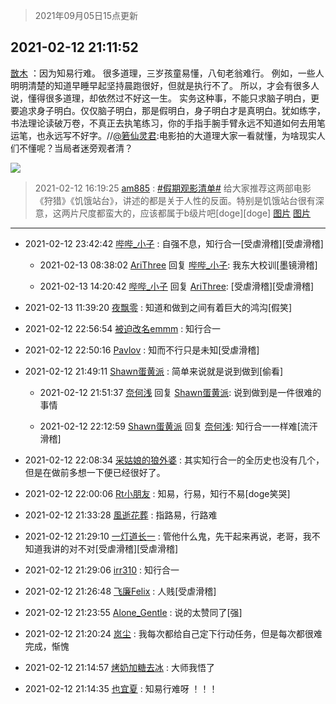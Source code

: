 > 2021年09月05日15点更新
<link rel="stylesheet" href="https://cdn.jsdelivr.net/gh/taotie6/sampleJSON@main/css/photo_show.css">


 ## 2021-02-12 21:11:52 

 [㪚木](https://www.coolapk.com/feed/24839350?shareKey=OTU2NWFiZGVkNGMwNjEzMTc3YmU~) ：因为知易行难。
很多道理，三岁孩童易懂，八旬老翁难行。
例如，一些人明明清楚的知道早睡早起坚持晨跑很好，但就是执行不了。
所以，才会有很多人说，懂得很多道理，却依然过不好这一生。
实务这种事，不能只求脑子明白，更要追求身子明白。仅仅脑子明白，那是假明白，身子明白才是真明白<!--break-->。犹如练字，书法理论读破万卷，不真正去执笔练习，你的手指手腕手臂永远不知道如何去用笔运笔，也永远写不好字。//<a class="feed-link-uname" href="/u/箬仙灵君">@箬仙灵君</a>:电影拍的大道理大家一看就懂，为啥现实人们不懂呢？当局者迷旁观者清？ 

<div class="album">
<img class="img-item" src="http://image.coolapk.com/feed/2021/0126/07/1081091_9a2d85c2_7045_8108@672x378.gif" />
</div>

> 2021-02-12 16:19:25 
> [am885](https://www.coolapk.com/feed/24834286?shareKey=MWQ5ODUwZjk4YzQzNjEzMTc3YmU~) : <a class="feed-link-tag" href="/t/假期观影清单?type=0">#假期观影清单#</a> 给大家推荐这两部电影《狩猎》《饥饿站台》，讲述的都是关于人性的反面。特别是饥饿站台很有深意，这两片尺度都蛮大的，应该都属于b级片吧[doge][doge] 
[图片](http://image.coolapk.com/feed/2021/0212/16/2143111_65f8cbcb_7962_9914@1080x2160.jpeg)
[图片](http://image.coolapk.com/feed/2021/0212/16/2143111_ce452033_7962_9915@1080x2160.jpeg)

 ------- 

- 2021-02-12 23:42:42 [哔哔_小子](uid=1622691) : 自强不息，知行合一[受虐滑稽][受虐滑稽] 

    - 2021-02-13 08:38:02 [AriThree](uid=1560115) 回复 [哔哔_小子](uid=1622691): 我东大校训[墨镜滑稽] 

    - 2021-02-13 14:20:42 [哔哔_小子](uid=1622691) 回复 [AriThree](uid=1560115): [受虐滑稽][受虐滑稽] 

- 2021-02-13 11:39:20 [夜飘零](uid=947656) : 知道和做到之间有着巨大的鸿沟[假笑] 

- 2021-02-12 22:56:54 [被迫改名emmm](uid=3302275) : 知行合一 

- 2021-02-12 22:50:16 [Pavlov](uid=3464718) : 知而不行只是未知[受虐滑稽] 

- 2021-02-12 21:49:11 [Shawn蛋黄派](uid=2642278) : 简单来说就是说到做到[偷看] 

    - 2021-02-12 21:51:37 [奈何浅](uid=1884562) 回复 [Shawn蛋黄派](uid=2642278): 说到做到是一件很难的事情 

    - 2021-02-12 22:12:59 [Shawn蛋黄派](uid=2642278) 回复 [奈何浅](uid=1884562): 知行合一一样难[流汗滑稽] 

- 2021-02-12 22:08:34 [采姑娘的狼外婆](uid=2643467) : 其实知行合一的全历史也没有几个，但是在做前多想一下便已经很好了。 

- 2021-02-12 22:00:06 [Rt小朋友](uid=2219894) : 知易，行易，知行不易[doge笑哭] 

- 2021-02-12 21:33:28 [風逝花葬](uid=739984) : 指路易，行路难 

- 2021-02-12 21:29:10 [一灯道长一](uid=2901910) : 管他什么鬼，先干起来再说，老哥，我不知道我讲的对不对[受虐滑稽][受虐滑稽] 

- 2021-02-12 21:29:06 [irr310](uid=636373) : 知行合一 

- 2021-02-12 21:26:48 [飞廉Felix](uid=900024) : 人贱[受虐滑稽] 

- 2021-02-12 21:23:55 [Alone_Gentle](uid=670514) : 说的太赞同了[强] 

- 2021-02-12 21:20:24 [岚尘](uid=1308250) : 我每次都给自己定下行动任务，但是每次都很难完成，惭愧 

- 2021-02-12 21:14:57 [烤奶加糖去冰](uid=739362) : 大师我悟了 

- 2021-02-12 21:14:35 [也宜夏](uid=525398) : 知易行难呀 ！！！ 

